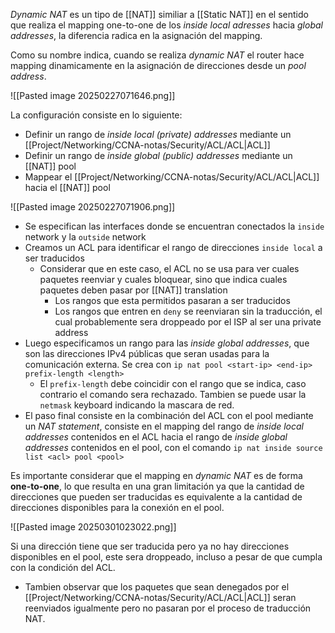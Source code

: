_Dynamic NAT_ es un tipo de [[NAT]] similiar a [[Static NAT]] en el sentido que realiza el mapping one-to-one de los _inside local adresses_ hacia _global addresses_, la diferencia radica en la asignación del mapping. 

Como su nombre indica, cuando se realiza _dynamic NAT_ el router hace mapping dinamicamente en la asignación de direcciones desde un _pool address_. 

![[Pasted image 20250227071646.png]]

La configuración consiste en lo siguiente: 
- Definir un rango de _inside local (private) addresses_ mediante un [[Project/Networking/CCNA-notas/Security/ACL/ACL|ACL]] 
- Definir un rango de _inside global (public) addresses_ mediante un [[NAT]] pool 
- Mappear el [[Project/Networking/CCNA-notas/Security/ACL/ACL|ACL]] hacia el [[NAT]] pool 

![[Pasted image 20250227071906.png]]


- Se especifican las interfaces donde se encuentran conectados la `inside` network y la `outside` network 
- Creamos un ACL para identificar el rango de direcciones `inside local` a ser traducidos
	- Considerar que en este caso, el ACL no se usa para ver cuales paquetes reenviar y cuales bloquear, sino que indica cuales paquetes deben pasar por [[NAT]] translation  
		- Los rangos que esta permitidos pasaran a ser traducidos 
		- Los rangos que entren en `deny` se reenviaran sin la traducción, el cual probablemente sera droppeado por el ISP al ser una private address 
- Luego especificamos un rango para las _inside global addresses_, que son las direcciones IPv4 públicas que seran usadas para la comunicación externa. Se crea con `ip nat pool <start-ip> <end-ip> prefix-length <length>`
	- El `prefix-length` debe coincidir con el rango que se indica, caso contrario el comando sera rechazado. Tambien se puede usar la `netmask` keyboard indicando la mascara de red. 
- El paso final consiste en la combinación del ACL con el pool mediante un _NAT statement_, consiste en el mapping del rango de _inside local addresses_ contenidos en el ACL hacia el rango de _inside global addresses_ contenidos en el pool, con el comando `ip nat inside source list <acl> pool <pool>`

Es importante considerar que el mapping en _dynamic NAT_ es de forma **one-to-one**, lo que resulta en una gran limitación ya que la cantidad de direcciones que pueden ser traducidas es equivalente a la cantidad de direcciones disponibles para la conexión en el pool.

![[Pasted image 20250301023022.png]]

Si una dirección tiene que ser traducida pero ya no hay direcciones disponibles en el pool, este sera droppeado, incluso a pesar de que cumpla con la condición del ACL. 
- Tambien observar que los paquetes que sean denegados por el [[Project/Networking/CCNA-notas/Security/ACL/ACL|ACL]] seran reenviados igualmente pero no pasaran por el proceso de traducción NAT. 
